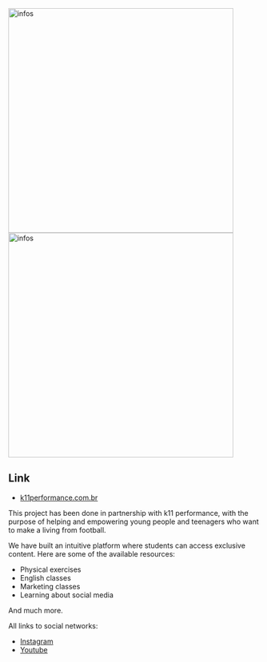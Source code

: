 <div className="flex flex-col md:flex-row gap-2 my-4">
  <img
    className="mr-4 my-2 w-[50px]"
    alt="infos"
    src="/k11/alojamento.png"
    width="450px"
  />
  <img
    className="mr-4 my-2 w-[50px]"
    alt="infos"
    src="/k11/k11-hero.png"
    width="450px"
  />
</div>

## Link

- [k11performance.com.br](https://app.k11performance.com/)

This project has been done in partnership with k11 performance, with the purpose of helping and empowering young people and teenagers who want to make a living from football.

We have built an intuitive platform where students can access exclusive content. Here are some of the available resources:

- Physical exercises
- English classes
- Marketing classes
- Learning about social media

And much more.

All links to social networks:

<ul>
  <li>
    <a href="https://www.instagram.com/k11performance/" target="_blank">
      Instagram
    </a>
  </li>
  <li>
    <a href="https://www.youtube.com/@K11HighPerformance" target="_blank">
      Youtube
    </a>
  </li>
</ul>
